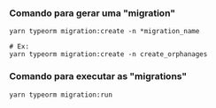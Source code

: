 ### Comando para gerar uma "migration"

```shell
yarn typeorm migration:create -n *migration_name

# Ex:
yarn typeorm migration:create -n create_orphanages
```

### Comando para executar as "migrations"

```shell
yarn typeorm migration:run
```

